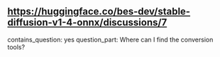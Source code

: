 ## https://huggingface.co/bes-dev/stable-diffusion-v1-4-onnx/discussions/7

contains_question: yes
question_part: Where can I find the conversion tools?